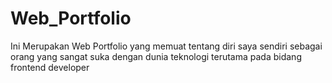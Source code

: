 # Web_Portfolio

Ini Merupakan Web Portfolio yang memuat tentang diri saya sendiri sebagai orang yang sangat suka dengan dunia teknologi terutama pada bidang frontend developer
